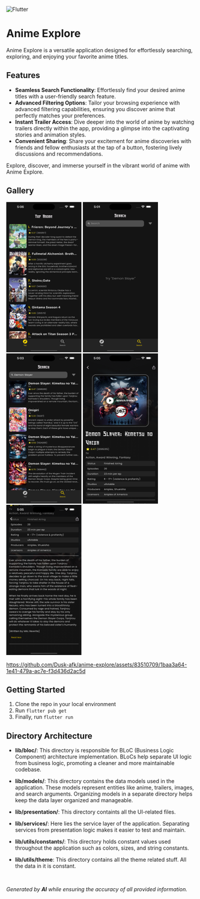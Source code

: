 ![Flutter](https://img.shields.io/badge/Flutter-%2302569B.svg?style=for-the-badge&logo=Flutter&logoColor=white)
# Anime Explore
Anime Explore is a versatile application designed for effortlessly searching, exploring, and enjoying your favorite anime titles. 

## Features
- <strong>Seamless Search Functionality</strong>: Effortlessly find your desired anime titles with a user-friendly search feature.
- <strong>Advanced Filtering Options</strong>: Tailor your browsing experience with advanced filtering capabilities, ensuring you discover anime that perfectly matches your preferences.
- <strong>Instant Trailer Access</strong>: Dive deeper into the world of anime by watching trailers directly within the app, providing a glimpse into the captivating stories and animation styles.
- <strong>Convenient Sharing</strong>: Share your excitement for anime discoveries with friends and fellow enthusiasts at the tap of a button, fostering lively discussions and recommendations. 

Explore, discover, and immerse yourself in the vibrant world of anime with Anime Explore.

## Gallery
<p float="left">
  <img src="./assets/screenshots/1.png" width="200" height="400" />
  <img src="./assets/screenshots/2.png" width="200" height="400" />
  <img src="./assets/screenshots/3.png" width="200" height="400" />
  <img src="./assets/screenshots/4.png" width="200" height="400" />
  <img src="./assets/screenshots/5.png" width="200" height="400" />
</p>

https://github.com/Dusk-afk/anime-explore/assets/83510709/1baa3a64-1e41-479a-ac7e-f3d436d2ac5d


## Getting Started
1. Clone the repo in your local environment
2. Run `flutter pub get`
3. Finally, run `flutter run`

## Directory Architecture
- <strong>lib/bloc/</strong>: This directory is responsible for BLoC (Business Logic Component) architecture implementation. BLoCs help separate UI logic from business logic, promoting a cleaner and more maintainable codebase.

- <strong>lib/models/</strong>: This directory contains the data models used in the application. These models represent entities like anime, trailers, images, and search arguments. Organizing models in a separate directory helps keep the data layer organized and manageable.

- <strong>lib/presentation/</strong>: This directory containts all the UI-related files.

- <strong>lib/services/</strong>: Here lies the service layer of the application. Separating services from presentation logic makes it easier to test and maintain.

- <strong>lib/utils/constants/</strong>: This directory holds constant values used throughout the application such as colors, sizes, and string constants.

- <strong>lib/utils/theme</strong>: This directory contains all the theme related stuff. All the data in it is constant.

<br>

*Generated by **AI** while ensuring the accuracy of all provided information.*
